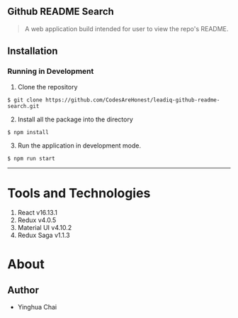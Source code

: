 ## Github README Search

> A web application build intended for user to view the repo's README. 


## Installation 

### Running in Development


1. Clone the repository 
```
$ git clone https://github.com/CodesAreHonest/leadiq-github-readme-search.git
```

2. Install all the package into the directory
```$xslt
$ npm install
```

3. Run the application in development mode.
```$xslt
$ npm run start
```

***

Tools and Technologies
======================
1. React v16.13.1
2. Redux v4.0.5
3. Material UI v4.10.2 
4. Redux Saga v1.1.3


About
=====
Author
------
- Yinghua Chai
